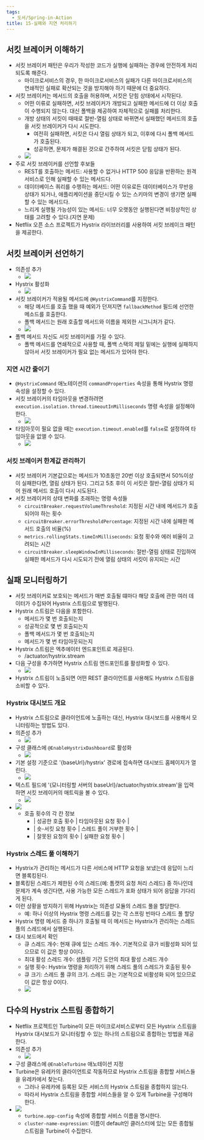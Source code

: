 ```yaml
---
tags:
  - 도서/Spring-in-Action
title: 15-실패와 지연 처리하기
---
```




## 서킷 브레이커 이해하기

- 서킷 브레이커 패턴은 우리가 작성한 코드가 실행에 실패하는 경우에 안전하게 처리되도록 해준다.
	- 마이크로서비스의 경우, 한 마이크로서비스의 실패가 다른 마이크로서비스의 연쇄적인 실패로 확산되는 것을 방지해야 하기 때문에 더 중요하다.
- 서킷 브레이커는 메서드의 호출을 허용하며, 서킷은 닫힘 상태에서 시작된다.
	- 어떤 이류로 실패하면, 서킷 브레이커가 개방되고 실패한 메서드에 더 이상 호출이 수행되지 않는다. 대신 폴백을 제공하여 자체적으로 실패를 처리한다.
	- 개방 상태의 서킷이 때때로 절반-열림 상태로 바뀌면서 실패했던 메서드의 호출을 서킷 브레이커가 다시 시도한다.
		- 여전히 실패하면, 서킷은 다시 열림 상태가 되고, 이후에 다시 폴백 메서드가 호출된다.
		- 성공하면, 문제가 해결된 것으로 간주하여 서킷은 닫힘 상태가 된다.
	- ![](assets/Pasted%20image%2020231023195758.png)
- 주로 서킷 브레이커를 선언할 후보들
	- REST를 호출하는 메서드: 사용할 수 없거나 HTTP 500 응답을 반환하는 원격 서비스로 인해 실패할 수 있는 메서드다.
	- 데이터베이스 쿼리를 수행하는 메서드: 어떤 이유로든 데이터베이스가 무반응 상태가 되거나, 애플리케이션을 중단시킬 수 있는 스키마의 변경이 생기면 실패할 수 있는 메서드다.
	- 느리게 실행될 가능성이 있는 메서드: 너무 오랫동안 실행된다면 비정상적인 상태를 고려할 수 있다.(지연 문제)
- Netflix 오픈 소스 프로젝트가 Hystrix 라이브러리를 사용하여 서킷 브레이크 패턴을 제공한다.

## 서킷 브레이커 선언하기

- 의존성 추가
	- ![](assets/Pasted%20image%2020231023201014.png)
- Hystrix 활성화
	- ![](assets/Pasted%20image%2020231023201033.png)
- 서킷 브레이커가 적용될 메서드에 `@HystrixCommand`를 지정한다.
	- 해당 메서드를 호출 했을 때 예외가 던져지면 `fallbackMethod` 필드에 선언한 메소드를 호출한다.
	- 폴백 메서드는 원래 호출할 메서드와 이름을 제외한 시그니처가 같다.
	- ![](assets/Pasted%20image%2020231023201148.png)
- 폴백 메서드 자신도 서킷 브레이커를 가질 수 있다.
	- 폴백 메서드를 연쇄적으로 사용할 때, 폴백 스택의 제일 밑에는 실행에 실패하지 않아서 서킷 브레이커가 필요 없는 메서드가 있어야 한다.

### 지연 시간 줄이기

- `@HystrixCommand` 애노테이션의 `commandProperties` 속성을 통해 Hystrix 명령 속성을 설정할 수 있다.
- 서킷 브레이커의 타임아웃을 변경하려면 `execution.isolation.thread.timeoutInMilliseconds` 명령 속성을 설정해야 한다.
	- ![](assets/Pasted%20image%2020231023201905.png)
- 타임아웃이 필요 없을 때는 `execution.timeout.enabled`를 `false`로 설정하여 타임아웃을 없앨 수 있다.
	- ![](assets/Pasted%20image%2020231023201932.png)

### 서킷 브레이커 한계값 관리하기

- 서킷 브레이커 기본값으로는 메서드가 10초동안 20번 이상 호출되면서 50%이상이 실패한다면, 열림 상태가 된다. 그리고 5초 후이 이 서킷은 절반-열림 상태가 되어 원래 메서드 호출이 다시 시도된다.
- 서킷 브레이커의 상태 변화를 초래하는 명령 속성들
	- `circuitBreaker.requestVolumeThreshold`: 지정된 시간 내에 메서드가 호출되어야 하는 횟수
	- `circuitBreaker.errorThresholdPercentage`: 지정된 시간 내에 실패한 메서드 호출의 비율(%)
	- `metrics.rollingStats.timeInMilliseconds`: 요청 횟수와 에러 비율이 고려되는 시간
	- `circuitBreaker.sleepWindowInMilliseconds`: 절반-열림 상태로 진입하여 실패한 메서드가 다시 시도되기 전에 열림 상태의 서킷이 유지되는 시간

## 실패 모니터링하기

- 서킷 브레이커로 보호되는 메서드가 매번 호출될 떄마다 해당 호출에 관한 여러 데이터가 수집돠어 Hystrix 스트림으로 발행된다.
- Hystrix 스트림은 다음을 포함한다.
	- 메서드가 몇 번 호출되는지
	- 성공적으로 몇 번 호출되는지
	- 폴백 메서드가 몇 번 호출되는지
	- 메서드가 몇 번 타임아웃되는지
- Hystrix 스트림은 엑추에이터 엔드포인트로 제공된다.
	- /actuator/hystrix.stream
- 다음 구성을 추가하면 Hystrix 스트림 엔드포인트를 활성화할 수 있다.
	- ![](assets/Pasted%20image%2020231024202316.png)
- Hystrix 스트림이 노출되면 어떤 REST 클라이언트를 사용해도 Hystrix 스트림을 소비할 수 있다.

### Hystrix 대시보드 개요

- Hystrix 스트림으로 클라이언트에 노출하는 대신, Hystrix 대시보드를 사용해서 모니터링하는 방법도 있다.
- 의존성 추가
	- ![](assets/Pasted%20image%2020231024202559.png)
- 구성 클래스에 `@EnableHystrixDashboard`로 활성화
	- ![](assets/Pasted%20image%2020231024203438.png)
- 기본 설정 기준으로 '{baseUrl}/hystrix' 경로에 접속하면 대시보드 홈페이지가 열린다.
	- ![](assets/Pasted%20image%2020231024203533.png)
- 택스트 필드에 '{모니터링할 서버의 baseUrl}/actuator/hystrix.stream'을 입력하면 서킷 브레이커의 매트릭을 볼 수 있다.
	- ![](assets/Pasted%20image%2020231024203739.png)
- ![](assets/Pasted%20image%2020231024203800.png)
	- 호출 횟수의 각 칸 정보
		- | 성공한 호출 횟수 | 타임아웃된 요청 횟수 |
		- | 숏-서킷 요청 횟수 | 스레드 풀이 거부한 횟수 |
		- | 잘못된 요청의 횟수 | 실패한 요청 횟수 |

### Hystrix 스레드 풀 이해하기

- Hystrix가 관리하는 메서드가 다른 서비스에 HTTP 요청을 보냈는데 응답이 느리면 블록킹된다.
- 블록킹된 스레드가 제한된 수의 스레드(예: 톰캣의 요청 처리 스레드) 중 하나인데 문제가 계속 생긴다면, 사용 가능한 모든 스레드가 포화 상태가 되어 응답을 기다리게 된다.
- 이런 상황을 방지하기 위해 Hystrix는 의존성 모듈의 스레드 풀을 할당한다.
	- 예: 하나 이상의 Hystrix 명령 스레드를 갖는 각 스프링 빈마다 스레드 풀 할당
- Hystrix 명령 메서드 중 하나가 호출될 때 이 메서드는 Hystrix가 관리하는 스레드 풀의 스레드에서 실행된다.
- 대시 보드에서 확인
	- 큐 스레드 개수: 현재 큐에 있는 스레드 개수. 기본적으로 큐가 비활성화 되어 있으므로 이 값은 항상 0이다.
	- 최대 활성 스레드 개수: 샘플링 기간 도안의 최대 활성 스레드 개수
	- 실행 횟수: Hystrix 명령을 처리하기 위해 스레드 풀의 스레드가 호출된 횟수
	- 큐 크기: 스레드 풀 큐의 크기. 스레드 큐는 기본적으로 비활성화 되어 있으므로 이 값은 항상 0이다.
	- ![](assets/Pasted%20image%2020231024205536.png)

## 다수의 Hystrix 스트림 종합하기

- Netflix 프로젝트인 Turbine이 모든 마이크로서비스로부터 모든 Hystrix 스트림을 Hystrix 대시보드가 모니터링할 수 있는 하나의 스트림으로 종합하는 방법을 제공한다.
- 의존성 추가
	- ![](assets/Pasted%20image%2020231025200646.png)
- 구성 클래스에 `@EnableTurbine` 애노테이션 지정
- Turbine은 유레카의 클라이언트로 작동하므로 Hystrix 스트림을 종합할 서비스들을 유레카에서 찾는다.
	- 그러나 유레카에 등록된 모든 서비스의 Hystrix 스트림을 종합하지 않는다. 
	- 따라서 Hystrix 스트림을 종합할 서비스들을 알 수 있게 Turbine을 구성해야 한다.
- ![](assets/Pasted%20image%2020231025200902.png)
	- `turbine.app-config` 속성에 종합할 서비스 이름을 명시한다.
	- `cluster-name-expression`: 이름이 default인 클러스터에 있는 모든 종합될 스트림을 Turbine이 수집한다.
